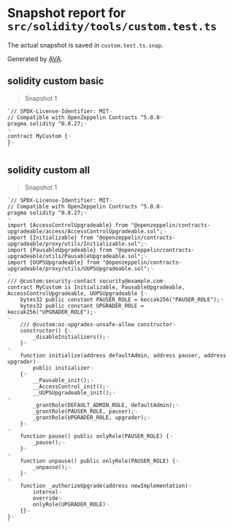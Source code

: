 # Snapshot report for `src/solidity/tools/custom.test.ts`

The actual snapshot is saved in `custom.test.ts.snap`.

Generated by [AVA](https://avajs.dev).

## solidity custom basic

> Snapshot 1

    `// SPDX-License-Identifier: MIT␊
    // Compatible with OpenZeppelin Contracts ^5.0.0␊
    pragma solidity ^0.8.27;␊
    ␊
    contract MyCustom {␊
    }␊
    `

## solidity custom all

> Snapshot 1

    `// SPDX-License-Identifier: MIT␊
    // Compatible with OpenZeppelin Contracts ^5.0.0␊
    pragma solidity ^0.8.27;␊
    ␊
    import {AccessControlUpgradeable} from "@openzeppelin/contracts-upgradeable/access/AccessControlUpgradeable.sol";␊
    import {Initializable} from "@openzeppelin/contracts-upgradeable/proxy/utils/Initializable.sol";␊
    import {PausableUpgradeable} from "@openzeppelin/contracts-upgradeable/utils/PausableUpgradeable.sol";␊
    import {UUPSUpgradeable} from "@openzeppelin/contracts-upgradeable/proxy/utils/UUPSUpgradeable.sol";␊
    ␊
    /// @custom:security-contact security@example.com␊
    contract MyCustom is Initializable, PausableUpgradeable, AccessControlUpgradeable, UUPSUpgradeable {␊
        bytes32 public constant PAUSER_ROLE = keccak256("PAUSER_ROLE");␊
        bytes32 public constant UPGRADER_ROLE = keccak256("UPGRADER_ROLE");␊
    ␊
        /// @custom:oz-upgrades-unsafe-allow constructor␊
        constructor() {␊
            _disableInitializers();␊
        }␊
    ␊
        function initialize(address defaultAdmin, address pauser, address upgrader)␊
            public initializer␊
        {␊
            __Pausable_init();␊
            __AccessControl_init();␊
            __UUPSUpgradeable_init();␊
    ␊
            _grantRole(DEFAULT_ADMIN_ROLE, defaultAdmin);␊
            _grantRole(PAUSER_ROLE, pauser);␊
            _grantRole(UPGRADER_ROLE, upgrader);␊
        }␊
    ␊
        function pause() public onlyRole(PAUSER_ROLE) {␊
            _pause();␊
        }␊
    ␊
        function unpause() public onlyRole(PAUSER_ROLE) {␊
            _unpause();␊
        }␊
    ␊
        function _authorizeUpgrade(address newImplementation)␊
            internal␊
            override␊
            onlyRole(UPGRADER_ROLE)␊
        {}␊
    }␊
    `
